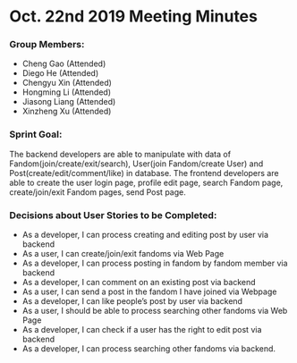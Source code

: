 # Oct. 22nd 2019 Meeting Minutes

### Group Members:

* Cheng Gao (Attended)
* Diego He (Attended)
* Chengyu Xin (Attended)
* Hongming Li (Attended)
* Jiasong Liang (Attended)
* Xinzheng Xu (Attended)

### Sprint Goal:

The backend developers are able to manipulate with data of Fandom(join/create/exit/search), User(join Fandom/create User) and Post(create/edit/comment/like) in database.
The frontend developers are able to create the user login page, profile edit page, search Fandom page, create/join/exit Fandom pages, send Post page.

### Decisions about User Stories to be Completed:
* As a developer, I can process creating and editing post by user via backend
* As a user, I can create/join/exit fandoms via Web Page
* As a developer, I can process posting in fandom by fandom member via backend
* As a developer, I can comment on an existing post via backend
* As a user, I can send a post in the fandom I have joined via Webpage
* As a developer, I can like people’s post by user via backend
* As a user, I should be able to process searching other fandoms via Web Page
* As a developer, I can check if a user has the right to edit post via backend
* As a developer, I can process searching other fandoms via backend.
